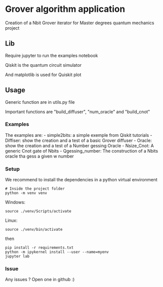 # Grover algorithm application

Creation of a Nbit Grover iterator for Master degrees quantum mechanics project

## Lib

Require jupyter to run the examples notebook

Qiskit is the quantum circuit simulator

And matplotlib is used for Quiskit plot


## Usage

Generic function are in utils.py file

Important functions are "build_diffuser", "num_oracle" and "build_cnot"

### Examples

The examples are:
    - simple2bits: a simple exemple from Qiskit tutorials
    - Diffiser: show the creation and a test of a basic Grover diffuser
    - Oracle: show the creation and a test of a Number gessing Oracle
    - Nsize_Cnot: A generic Cnot gate of Nbits
    - Qgessing_number: The construction of a Nbits oracle tha gess a given w number
  
### Setup

We recommend to install the dependencies in a python virtual environment

```
# Inside the project folder
python -m venv venv
```

Windows:

`source ./venv/Scripts/activate`

Linux:

`source ./venv/bin/activate`

then
```
pip install -r requirements.txt
python -m ipykernel install --user --name=myenv
jupyter lab
```

### Issue 

Any issues ? Open one in github :)